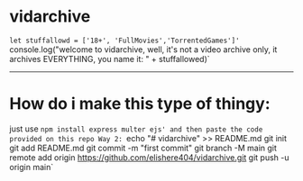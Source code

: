 # vidarchive
`let stuffallowd = ['18+', 'FullMovies','TorrentedGames']'
`console.log("welcome to vidarchive, well, it's not a video archive only, it archives EVERYTHING, you name it: " + stuffallowed)`

____________________________________________________________________________________________________________________________________________________________________________________________________________________________________________________________________________________________________________________________________________________________________________

# How do i make this type of thingy:

just use 
`npm install express multer ejs'
and then paste the code provided on this repo
Way 2:
`echo "# vidarchive" >> README.md
  git init
  git add README.md
  git commit -m "first commit"
  git branch -M main
  git remote add origin https://github.com/elishere404/vidarchive.git
  git push -u origin main`
